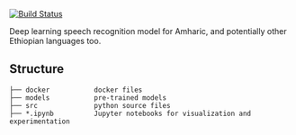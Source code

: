 [![Build Status](https://travis-ci.org/tilayealemu/melanet.svg?branch=master)](https://travis-ci.org/tilayealemu/melanet)

Deep learning speech recognition model for Amharic, and potentially other Ethiopian languages too.

## Structure
```
├── docker           docker files
├── models           pre-trained models
├── src              python source files
├── *.ipynb          Jupyter notebooks for visualization and experimentation
```
